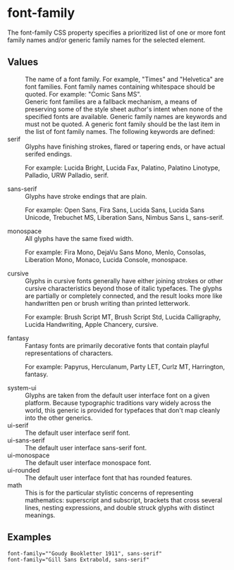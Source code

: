# font-family

The font-family CSS property specifies a prioritized list of one or more font family names and/or generic family names for the selected element.


## Values

<dl>
<dt><family-name></dt>
<dd>The name of a font family. For example, "Times" and "Helvetica" are font families. Font family names containing whitespace should be quoted. For example: "Comic Sans MS".</dd>

<dt><generic-name></dt>
<dd>Generic font families are a fallback mechanism, a means of preserving some of the style sheet author's intent when none of the specified fonts are available. Generic family names are keywords and must not be quoted. A generic font family should be the last item in the list of font family names. The following keywords are defined:</dd>

<dt>serif</dt>
<dd>Glyphs have finishing strokes, flared or tapering ends, or have actual serifed endings.

For example: Lucida Bright, Lucida Fax, Palatino, Palatino Linotype, Palladio, URW Palladio, serif.</dd>

<dt>sans-serif</dt>
<dd>Glyphs have stroke endings that are plain.

For example: Open Sans, Fira Sans, Lucida Sans, Lucida Sans Unicode, Trebuchet MS, Liberation Sans, Nimbus Sans L, sans-serif.</dd>

<dt>monospace</dt>
<dd>All glyphs have the same fixed width.

For example: Fira Mono, DejaVu Sans Mono, Menlo, Consolas, Liberation Mono, Monaco, Lucida Console, monospace.</dd>

<dt>cursive</dt>
<dd>Glyphs in cursive fonts generally have either joining strokes or other cursive characteristics beyond those of italic typefaces. The glyphs are partially or completely connected, and the result looks more like handwritten pen or brush writing than printed letterwork.

For example: Brush Script MT, Brush Script Std, Lucida Calligraphy, Lucida Handwriting, Apple Chancery, cursive.</dd>

<dt>fantasy</dt>
<dd>Fantasy fonts are primarily decorative fonts that contain playful representations of characters.

For example: Papyrus, Herculanum, Party LET, Curlz MT, Harrington, fantasy.</dd>

<dt>system-ui</dt>
<dd>Glyphs are taken from the default user interface font on a given platform. Because typographic traditions vary widely across the world, this generic is provided for typefaces that don't map cleanly into the other generics.</dd>

<dt>ui-serif</dt>
<dd>The default user interface serif font.</dd>

<dt>ui-sans-serif</dt>
<dd>The default user interface sans-serif font.</dd>

<dt>ui-monospace</dt>
<dd>The default user interface monospace font.</dd>

<dt>ui-rounded</dt>
<dd>The default user interface font that has rounded features.</dd>

<dt>math</dt>
<dd>This is for the particular stylistic concerns of representing mathematics: superscript and subscript, brackets that cross several lines, nesting expressions, and double struck glyphs with distinct meanings.</dd>
</dl>

## Examples

```
font-family=""Goudy Bookletter 1911", sans-serif"
font-family="Gill Sans Extrabold, sans-serif"
```